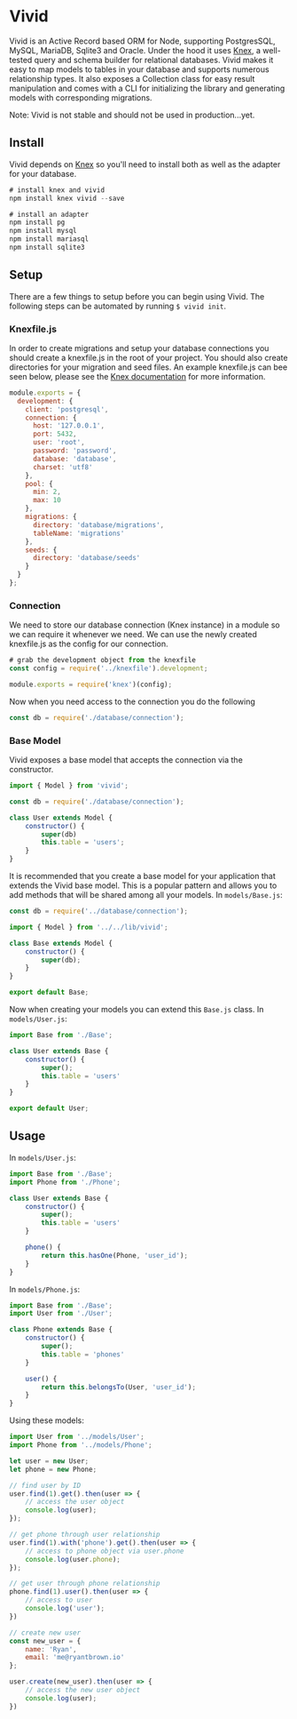 # Vivid

Vivid is an Active Record based ORM for Node, supporting PostgresSQL, MySQL, MariaDB, Sqlite3 and Oracle. Under the hood it uses [Knex](http://knexjs.org/), a well-tested query and schema builder for relational databases. Vivid makes it easy to map models to tables in your database and supports numerous relationship types. It also exposes a Collection class for easy result manipulation and comes with a CLI for initializing the library and generating models with corresponding migrations.

Note: Vivid is not stable and should not be used in production...yet.

## Install

Vivid depends on [Knex](http://knexjs.org/) so you'll need to install both as well as the adapter for your database.

```js
# install knex and vivid
npm install knex vivid --save

# install an adapter
npm install pg
npm install mysql
npm install mariasql
npm install sqlite3
```

## Setup

There are a few things to setup before you can begin using Vivid. The following steps can be automated by running `$ vivid init`.

### Knexfile.js

In order to create migrations and setup your database connections you should create a knexfile.js in the root of your project. You should also create directories for your migration and seed files. An example knexfile.js can bee seen below, please see the [Knex documentation](http://knexjs.org/#knexfile) for more information.

```js
module.exports = {
  development: {
    client: 'postgresql',
    connection: {
      host: '127.0.0.1',
      port: 5432,
      user: 'root',
      password: 'password',
      database: 'database',
      charset: 'utf8'
    },
    pool: {
      min: 2,
      max: 10
    },
    migrations: {
      directory: 'database/migrations',
      tableName: 'migrations'
    },
    seeds: {
      directory: 'database/seeds'
    }
  }
};
```

### Connection

We need to store our database connection (Knex instance) in a module so we can require it whenever we need. We can use the newly created knexfile.js as the config for our connection.

```js
# grab the development object from the knexfile
const config = require('../knexfile').development;

module.exports = require('knex')(config);
```

Now when you need access to the connection you do the following

```js
const db = require('./database/connection');
```

### Base Model

Vivid exposes a base model that accepts the connection via the constructor.

```js
import { Model } from 'vivid';

const db = require('./database/connection');

class User extends Model {
    constructor() {
        super(db)
        this.table = 'users';
    }
}
```

It is recommended that you create a base model for your application that extends the Vivid base model. This is a popular pattern and allows you to add methods that will be shared among all your models. In `models/Base.js`:

```js
const db = require('../database/connection');

import { Model } from '../../lib/vivid';

class Base extends Model {
    constructor() {
        super(db);
    }
}

export default Base;
```

Now when creating your models you can extend this `Base.js` class. In `models/User.js`:

```js
import Base from './Base';

class User extends Base {
    constructor() {
        super();
        this.table = 'users'
    }
}

export default User;
```

## Usage

In `models/User.js`:

```js
import Base from './Base';
import Phone from './Phone';

class User extends Base {
    constructor() {
        super();
        this.table = 'users'
    }

    phone() {
        return this.hasOne(Phone, 'user_id');
    }
}
```

In `models/Phone.js`:

```js
import Base from './Base';
import User from './User';

class Phone extends Base {
    constructor() {
        super();
        this.table = 'phones'
    }

    user() {
        return this.belongsTo(User, 'user_id');
    }
}
```

Using these models:

```js
import User from '../models/User';
import Phone from '../models/Phone';

let user = new User;
let phone = new Phone;

// find user by ID
user.find(1).get().then(user => {
    // access the user object
    console.log(user);
});

// get phone through user relationship
user.find(1).with('phone').get().then(user => {
    // access to phone object via user.phone
    console.log(user.phone);
});

// get user through phone relationship
phone.find(1).user().then(user => {
    // access to user
    console.log('user');
})

// create new user
const new_user = {
    name: 'Ryan',
    email: 'me@ryantbrown.io'
};

user.create(new_user).then(user => {
    // access the new user object
    console.log(user);
})
```





